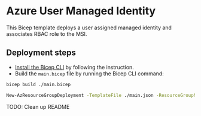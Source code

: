 # Azure User Managed Identity 

This Bicep template deploys a user assigned managed identity and associates RBAC role to the MSI.

## Deployment steps ##

* [Install the Bicep CLI](https://github.com/Azure/bicep/blob/main/docs/installing.md) by following the instruction.
* Build the `main.bicep` file by running the Bicep CLI command:
  
```bash
bicep build ./main.bicep

New-AzResourceGroupDeployment -TemplateFile ./main.json -ResourceGroupName <resource group name> -Verbose
```

TODO: Clean up README
